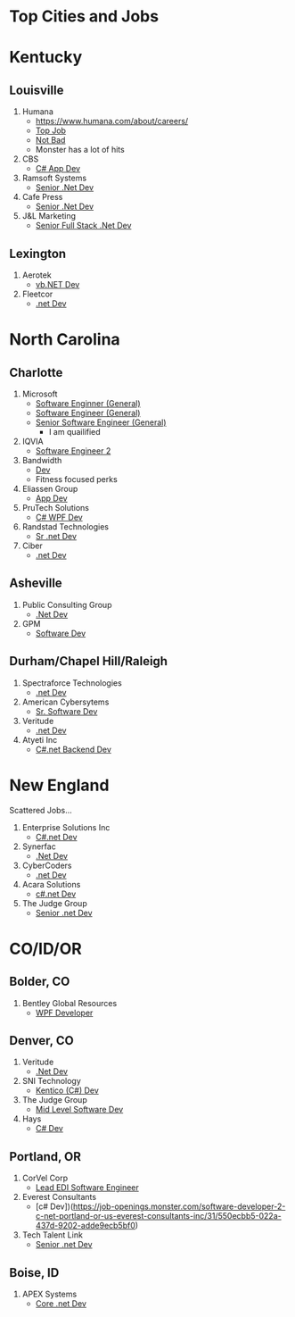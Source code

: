 #  Top Cities and Jobs

# Kentucky

## Louisville

1. Humana
    - https://www.humana.com/about/careers/
    - [Top Job](https://humana.wd5.myworkdayjobs.com/en-US/Humana_External_Career_Site/job/Louisville---KY/Software-Engineer-2_R-203744)
    - [Not Bad](https://humana.wd5.myworkdayjobs.com/en-US/Humana_External_Career_Site/job/Louisville---KY/Software-Engineer-2--net-_R-203246)
    - Monster has a lot of hits
1. CBS
    - [C# App Dev](https://job-openings.monster.com/application-developer-c-net-t-sql-nunit-louisville-us-cbs-information-systems-inc/31/4a894dec-8f0d-4b73-b05b-5d2fb2b16141)
1. Ramsoft Systems
    - [Senior .Net Dev](https://job-openings.monster.com/senior-net-software-developer-louisville-us-ramsoft-systems-inc/31/ef48a525-e0e3-497a-8174-3b0916b89eac)
1. Cafe Press
    - [Senior .Net Dev](https://job-openings.monster.com/senior-software-engineer-louisville-us-cafepress/31/e44ea316-d362-4a31-b50d-3ad0a3ebebdd)
1. J&L Marketing
    - [Senior Full Stack .Net Dev](https://job-openings.monster.com/senior-full-stack-net-developer-8533-louisville-us-j-l-marketing/31/ab32d500-df24-42d9-acc1-74b694107f45)


## Lexington

1. Aerotek
    - [vb.NET Dev](https://www.monster.com/jobs/search/?q=developer&where=lexington__2C-ky&jobid=199648918)
1. Fleetcor
    - [.net Dev](https://www.monster.com/jobs/search/?q=developer&where=lexington__2C-ky&jobid=7eef7f40-200e-4469-9bac-213c33e9d5eb)

# North Carolina

## Charlotte

1. Microsoft
    - [Software Enginner (General)](https://careers.microsoft.com/us/en/job/496088/Software-Engineer)
    - [Software Engineer (General)](https://careers.microsoft.com/us/en/job/496088/Software-Engineer)
    - [Senior Software Engineer (General)](https://careers.microsoft.com/us/en/job/437715/Sr-Software-Engineer)
        - I am quailified
1. IQVIA
    - [Software Engineer 2](https://jobs.iqvia.com/en-US/job/software-engineer-2-1803791/J3T01D60NTBVY85B989)
1. Bandwidth
    - [Dev](https://www.bandwidth.com/careers/openings/?gh_jid=1158284)
    - Fitness focused perks
1. Eliassen Group
    - [App Dev](https://job-openings.monster.com/application-developer-charlotte-nc-us-eliassen-group/11/199923972)
1. PruTech Solutions
    - [C# WPF Dev](https://www.monster.com/jobs/search/?q=developer-&where=-Charlotte__2C-NC&jobid=198276533)
1. Randstad Technologies
    - [Sr .net Dev](https://job-openings.monster.com/sr-net-developer-charlotte-nc-us-randstad-technologies/11/199866832)
1. Ciber
    - [.net Dev](https://job-openings.monster.com/net-c-developer-durham-nc-us-ciber-inc/11/199375929)

## Asheville

1. Public Consulting Group
    - [.Net Dev](https://job-openings.monster.com/senior-software-engineer-asheville-us-public-consulting-group/31/079ec62b-6e65-40e4-bec8-a5a94350dd26)
1. GPM
    - [Software Dev](https://job-openings.monster.com/software-developer-asheville-us-gpm-corp/31/9555072a-f5bf-47f1-a7e6-56e3b2418ea5)

## Durham/Chapel Hill/Raleigh

1. Spectraforce Technologies
    - [.net Dev](https://job-openings.monster.com/net-developer-raleigh-nc-us-spectraforce-technologies-inc/11/198744133)
1. American Cybersytems
    - [Sr. Software Dev](https://job-openings.monster.com/sr-software-engineer-raleigh-nc-us-american-cybersystems/11/199138807)
1. Veritude
    - [.net Dev](https://job-openings.monster.com/net-developer-durham-nc-us-veritude/22/e976c1d9-66b3-477a-8780-d7058bd6758c)
1. Atyeti Inc
    - [C#.net Backend Dev](https://job-openings.monster.com/c-net-backend-developer-cary-nc-us-atyeti-inc/11/198765970)

# New England

Scattered Jobs...

1. Enterprise Solutions Inc
    - [C#.net Dev](https://job-openings.monster.com/c-net-developer-tarrytown-ny-us-enterprise-solutions-inc/31/fa31d298-4653-43a5-9603-5e3a3a53c3b1)
1. Synerfac
    - [.Net Dev](https://job-openings.monster.com/NET-Programmer-Philadelphia-PA-US-Synerfac/11/199620897?re=sj_jtc)
1. CyberCoders
    - [.net Dev](https://job-openings.monster.com/software-engineer-c-net-sql-server-fort-washington-pa-us-cybercoders/11/199632038)
1. Acara Solutions
    - [c#.net Dev](https://job-openings.monster.com/net-developer-c-fort-washington-pa-us-acara-solutions/11/199864034)
1. The Judge Group
    - [Senior .net Dev](https://job-openings.monster.com/senior-net-developer-horsham-pa-us-the-judge-group/11/199760701)

# CO/ID/OR

## Bolder, CO

1. Bentley Global Resources
    - [WPF Developer](https://job-openings.monster.com/wpf-developer-boulder-co-us-bentley-global-resources-llc/11/198733283)

## Denver, CO

1. Veritude
    - [.Net Dev](https://job-openings.monster.com/net-developer-greenwood-village-us-veritude/22/aa934ac9-25f5-4770-8eaa-055941c78c35)
1. SNI Technology
    - [Kentico (C#) Dev](http://jobview.monster.com/getjob.aspx?jobid=199543671)
1. The Judge Group
    - [Mid Level Software Dev](https://job-openings.monster.com/software-developer-mid-level-denver-co-us-the-judge-group/11/199504069)
1. Hays
    - [C# Dev](https://job-openings.monster.com/c-developer-denver-co-us-hays/11/199267507)

## Portland, OR
1. CorVel Corp
    - [Lead EDI Software Engineer](https://www.monster.com/jobs/search/?q=.Net-Developer&where=Portland__2C-OR&jobid=199349189)
1. Everest Consultants
    - [c# Dev])(https://job-openings.monster.com/software-developer-2-c-net-portland-or-us-everest-consultants-inc/31/550ecbb5-022a-437d-9202-adde9ecb5bf0)
1. Tech Talent Link
    - [Senior .net Dev](https://job-openings.monster.com/senior-net-developer-portland-or-us-tech-talent-link/31/0fda7c34-1777-4164-8298-6e41e29d55bc)

## Boise, ID

1. APEX Systems
    - [Core .net Dev](https://job-openings.monster.com/core-net-c-developer-meridian-id-us-apex-systems/11/199859378)